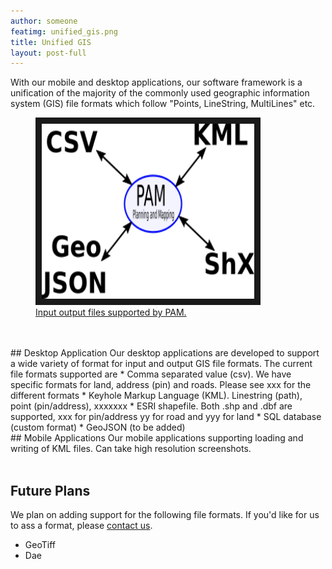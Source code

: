 ```yaml
---
author: someone
featimg: unified_gis.png
title: Unified GIS
layout: post-full
---
```

With our mobile and desktop applications, our software framework is a unification of the majority of the commonly used geographic information system (GIS) file formats which follow "Points, LineString, MultiLines" etc.
<br/>
<figure>
<a href="/media/compressed/unified_gis.png
" target="_blank"><img src="/media/compressed/unified_gis.png" 
alt="IMAGE ALT TEXT HERE" width="340" height="280" border="10" /><figcaption>Input output files supported by PAM.
 </figcaption></a>
 </figure>
<br/>
<br/>
## Desktop Application
Our desktop applications are developed to support a wide variety of format for input and output GIS file formats. The current file formats supported are
* Comma separated value (csv). We have specific formats for land, address (pin) and roads. Please see xxx for the different formats
* Keyhole Markup Language (KML). Linestring (path), point (pin/address), xxxxxxx
* ESRI shapefile. Both .shp and .dbf are supported, xxx for pin/address yy for road and yyy for land
* SQL database (custom format)
* GeoJSON (to be added)

<br/>
## Mobile Applications
Our mobile applications supporting loading and writing of KML files. Can take high resolution screenshots.
<br/>
<br/>

## Future Plans
We plan on adding support for the following file formats. If you'd like for us to ass a format, please [contact us](/contact_us).
* GeoTiff
* Dae







